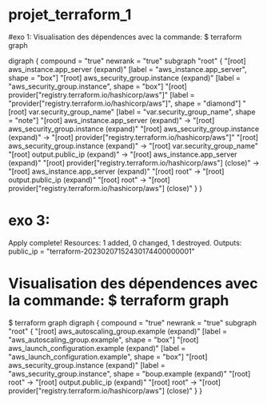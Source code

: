 # projet_terraform_1

#exo 1:
Visualisation des dépendences avec la commande: $ terraform graph

digraph {
        compound = "true"
        newrank = "true"
        subgraph "root" {
                "[root] aws_instance.app_server (expand)" [label = "aws_instance.app_server", shape = "box"]
                "[root] aws_security_group.instance (expand)" [label = "aws_security_group.instance", shape = "box"]
                "[root] provider[\"registry.terraform.io/hashicorp/aws\"]" [label = "provider[\"registry.terraform.io/hashicorp/aws\"]", shape = "diamond"]
                "[root] var.security_group_name" [label = "var.security_group_name", shape = "note"]
                "[root] aws_instance.app_server (expand)" -> "[root] aws_security_group.instance (expand)"
                "[root] aws_security_group.instance (expand)" -> "[root] provider[\"registry.terraform.io/hashicorp/aws\"]"
                "[root] aws_security_group.instance (expand)" -> "[root] var.security_group_name"
                "[root] output.public_ip (expand)" -> "[root] aws_instance.app_server (expand)"
                "[root] provider[\"registry.terraform.io/hashicorp/aws\"] (close)" -> "[root] aws_instance.app_server (expand)"
                "[root] root" -> "[root] output.public_ip (expand)"
                "[root] root" -> "[root] provider[\"registry.terraform.io/hashicorp/aws\"] (close)"
        }
}



# exo 3:
Apply complete! Resources: 1 added, 0 changed, 1 destroyed.
Outputs:
public_ip = "terraform-20230207152430174400000001"

# Visualisation des dépendences avec la commande: $ terraform graph
$ terraform graph
digraph {
        compound = "true"
        newrank = "true"
        subgraph "root" {
                "[root] aws_autoscaling_group.example (expand)" [label = "aws_autoscaling_group.example", shape = "box"]
                "[root] aws_launch_configuration.example (expand)" [label = "aws_launch_configuration.example", shape = "box"]
                "[root] aws_security_group.instance (expand)" [label = "aws_security_group.instance", shape = "boup.example (expand)"
                "[root] root" -> "[root] output.public_ip (expand)"                "[root] root" -> "[root] provider[\"registry.terraform.io/hashicorp/aws\"] (close)"
        }
}
